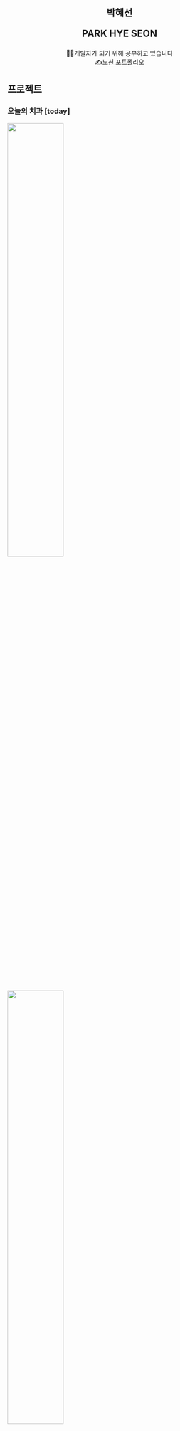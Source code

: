 <div align="center">
<h2>박혜선
<p>PARK HYE SEON</p>
</h2>
<a>🧑‍💻개발자가 되기 위해 공부하고 있습니다</a><br>
<a href="https://www.notion.so/88d1137e89444018b556ec1456e3fee8">✍️노션 포트폴리오</a>
</div>

<h2>프로젝트</h2>
<h3>오늘의 치과 [today]</h3>

<kbd><img src="https://drive.google.com/uc?id=14UZrWD-XvemMqQT9YfOOp_pW_EOzpOIU" height="50%"
          object-fit="cover"></kbd>
<kbd><img src="https://drive.google.com/uc?id=13SgZASPVEsHmiQEd6NPe58BAtYp4khRr" height="50%" 
          object-fit="cover"></kbd>

> 교육과정 : AWS 클라우드 활용 자바(Java) Full-Stack 개발자 양성 과정<br>
> 프로젝트 기간 : 2022.12.21.~2023.01.13.<br>
> 역할 : DB 설계, 리뷰 검색 기능, 리뷰 작성 및 수정 기능, 댓글 기능<br>
> 기술 스택 : Java, Eclipse, Oracle

- Java 교육과정을 수강하며 진행한 첫번째 프로젝트입니다.<br>
가상의 치과를 구상하여 치과 예약부터 리뷰 작성, 이벤트 신청 등이 가능한 사이트를 만들었습니다.
<br>

<h3>취미 상점 [hobby_store]</h3>

<kbd><img src="https://drive.google.com/uc?id=1NsJ399kfhB0DanhR-hDuQayfjSbOnE2z" height="50%"
          object-fit="cover"></kbd>
<kbd><img src="https://drive.google.com/uc?id=1Y09bJFCJEk_JrQV0ldJtXsXi51DRIMc3" height="50%"
          object-fit="cover"></kbd>
 
> 교육과정 : AWS 클라우드 활용 자바(Java) Full-Stack 개발자 양성 과정<br>
> 프로젝트 기간 : 2023.02.06.~2023.03.12.<br>
> 역할 : DB 설계, 장바구니 기능, 구매하기 기능, 포인트 내역 기능<br>
> 기술 스택 : Java, Spring, Eclipse, Oracle

- Java 교육과정을 수강하며 진행한 두번째 프로젝트입니다.<br>
다양한 온·오프라인 취미와 클래스를 구매할 수 있는 공방 사이트입니다.<br>
추가로, 공방에서 판매하는 상품을 구매하거나 공간을 대여할 수 있도록 만들었습니다.
